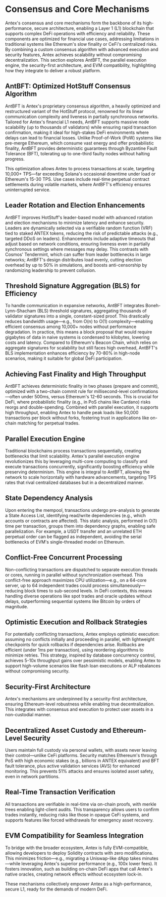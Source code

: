 # Consensus and Core Mechanisms

Antex's consensus and core mechanisms form the backbone of its high-performance, secure architecture, enabling a Layer 1 (L1) blockchain that supports complex DeFi operations with efficiency and reliability. These components are optimized for financial use cases, addressing limitations in traditional systems like Ethereum's slow finality or CeFi's centralized risks. By combining a custom consensus algorithm with advanced execution and security features, Antex achieves scalability without compromising decentralization. This section explores AntBFT, the parallel execution engine, the security-first architecture, and EVM compatibility, highlighting how they integrate to deliver a robust platform.

## AntBFT: Optimized HotStuff Consensus Algorithm

AntBFT is Antex's proprietary consensus algorithm, a heavily optimized and restructured variant of the HotStuff protocol, renowned for its linear communication complexity and liveness in partially synchronous networks. Tailored for Antex's financial L1 needs, AntBFT supports massive node scalability (up to thousands of validators) while ensuring rapid transaction confirmation, making it ideal for high-stakes DeFi environments where delays can lead to financial losses. Unlike Proof-of-Work (PoW) systems like pre-merge Ethereum, which consume vast energy and offer probabilistic finality, AntBFT provides deterministic guarantees through Byzantine Fault Tolerance (BFT), tolerating up to one-third faulty nodes without halting progress.

This optimization allows Antex to process transactions at scale, targeting 10,000+ TPS—far exceeding Solana's occasional downtime under load or Ethereum's 15-30 TPS. Use cases include real-time perpetual contract settlements during volatile markets, where AntBFT's efficiency ensures uninterrupted service.

## **Leader Rotation and Election Enhancements**

AntBFT improves HotStuff's leader-based model with advanced rotation and election mechanisms to minimize latency and enhance security. Leaders are dynamically selected via a verifiable random function (VRF) tied to staked ANTEX tokens, reducing the risk of predictable attacks (e.g., targeted DDoS on leaders). Enhancements include adaptive timeouts that adjust based on network conditions, ensuring liveness even in partially synchronous settings where messages may delay. This contrasts with Cosmos' Tendermint, which can suffer from leader bottlenecks in large networks; AntBFT's design distributes load evenly, cutting election overhead by up to 50% in simulations, and boosts anti-censorship by randomizing leadership to prevent collusion.

## **Threshold Signature Aggregation (BLS) for Efficiency**

To handle communication in expansive networks, AntBFT integrates Boneh-Lynn-Shacham (BLS) threshold signatures, aggregating thousands of validator signatures into a single, constant-sized proof. This drastically reduces bandwidth usage—e.g., from O(n) to O(1) complexity—enabling efficient consensus among 10,000+ nodes without performance degradation. In practice, this means a block proposal that would require gigabytes of data in naive systems is condensed to kilobytes, lowering costs and latency. Compared to Ethereum's Beacon Chain, which relies on aggregate signatures for scalability but still faces high overhead, AntBFT's BLS implementation enhances efficiency by 70-80% in high-node scenarios, making it suitable for global DeFi participation.

## **Achieving Fast Finality and High Throughput**

AntBFT achieves deterministic finality in two phases (prepare and commit), optimized with a two-chain commit rule for millisecond-level confirmations—often under 500ms, versus Ethereum's 12-60 seconds. This is crucial for DeFi, where probabilistic finality (e.g., in PoS chains like Cardano) risks reorgs and double-spending. Combined with parallel execution, it supports high throughput, enabling Antex to handle peak loads like 50,000 transactions per block without forks, fostering trust in applications like on-chain matching for perpetual trades.

## Parallel Execution Engine

Traditional blockchains process transactions sequentially, creating bottlenecks that limit scalability. Antex's parallel execution engine revolutionizes this by leveraging multi-core computing to classify and execute transactions concurrently, significantly boosting efficiency while preserving determinism. This engine is integral to AntBFT, allowing the network to scale horizontally with hardware advancements, targeting TPS rates that rival centralized databases but in a decentralized manner.

## **State Dependency Analysis**

Upon entering the mempool, transactions undergo pre-analysis to generate a State Access List, identifying read/write dependencies (e.g., which accounts or contracts are affected). This static analysis, performed in O(1) time per transaction, groups them into dependency graphs, enabling safe parallelization. For example, a USDT transfer and an unrelated ETH perpetual order can be flagged as independent, avoiding the serial bottlenecks of EVM's single-threaded model on Ethereum.

## **Conflict-Free Concurrent Processing**

Non-conflicting transactions are dispatched to separate execution threads or cores, running in parallel without synchronization overhead. This conflict-free approach maximizes CPU utilization—e.g., on a 64-core server, up to 64 independent trades could process simultaneously—reducing block times to sub-second levels. In DeFi contexts, this means handling diverse operations like spot trades and oracle updates without delays, outperforming sequential systems like Bitcoin by orders of magnitude.

## **Optimistic Execution and Rollback Strategies**

For potentially conflicting transactions, Antex employs optimistic execution: assuming no conflicts initially and proceeding in parallel, with lightweight checkpoints for quick rollbacks if dependencies arise. Rollbacks are efficient (under 1ms per transaction), using reordering algorithms to minimize retries. This strategy, inspired by database concurrency control, achieves 5-10x throughput gains over pessimistic models, enabling Antex to support high-volume scenarios like flash loan executions or ALP rebalances without compromising security.

## Security-First Architecture

Antex's mechanisms are underpinned by a security-first architecture, ensuring Ethereum-level robustness while enabling true decentralization. This integrates with consensus and execution to protect user assets in a non-custodial manner.

## **Decentralized Asset Custody and Ethereum-Level Security**

Users maintain full custody via personal wallets, with assets never leaving their control—unlike CeFi platforms. Security matches Ethereum's through PoS with high economic stakes (e.g., billions in ANTEX equivalent) and BFT fault tolerance, plus active validation services (AVS) for enhanced monitoring. This prevents 51% attacks and ensures isolated asset safety, even in network partitions.

## **Real-Time Transaction Verification**

All transactions are verifiable in real-time via on-chain proofs, with merkle trees enabling light-client audits. This transparency allows users to confirm trades instantly, reducing risks like those in opaque CeFi systems, and supports features like forced withdrawals for emergency asset recovery.

## EVM Compatibility for Seamless Integration

To bridge with the broader ecosystem, Antex is fully EVM-compatible, allowing developers to deploy Solidity contracts with zero modifications. This minimizes friction—e.g., migrating a Uniswap-like dApp takes minutes—while leveraging Antex's superior performance (e.g., 100x lower fees). It fosters innovation, such as building on-chain DeFi apps that call Antex's native oracles, creating network effects without ecosystem lock-in.

These mechanisms collectively empower Antex as a high-performance, secure L1, ready for the demands of modern DeFi.

